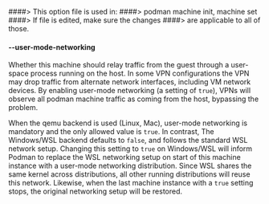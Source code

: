 ####> This option file is used in:
####> podman machine init, machine set
####> If file is edited, make sure the changes
####> are applicable to all of those.

#### **--user-mode-networking**

Whether this machine should relay traffic from the guest through a user-space
process running on the host. In some VPN configurations the VPN may drop
traffic from alternate network interfaces, including VM network devices. By
enabling user-mode networking (a setting of `true`), VPNs will observe all
podman machine traffic as coming from the host, bypassing the problem.

When the qemu backend is used (Linux, Mac), user-mode networking is
mandatory and the only allowed value is `true`. In contrast, The Windows/WSL
backend defaults to `false`, and follows the standard WSL network setup.
Changing this setting to `true` on Windows/WSL will inform Podman to replace
the WSL networking setup on start of this machine instance with a user-mode
networking distribution. Since WSL shares the same kernel across
distributions, all other running distributions will reuse this network.
Likewise, when the last machine instance with a `true` setting stops, the
original networking setup will be restored.
